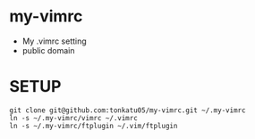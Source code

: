 # my-vimrc
- My .vimrc setting
- public domain

# SETUP

```
git clone git@github.com:tonkatu05/my-vimrc.git ~/.my-vimrc
ln -s ~/.my-vimrc/vimrc ~/.vimrc
ln -s ~/.my-vimrc/ftplugin ~/.vim/ftplugin
```
